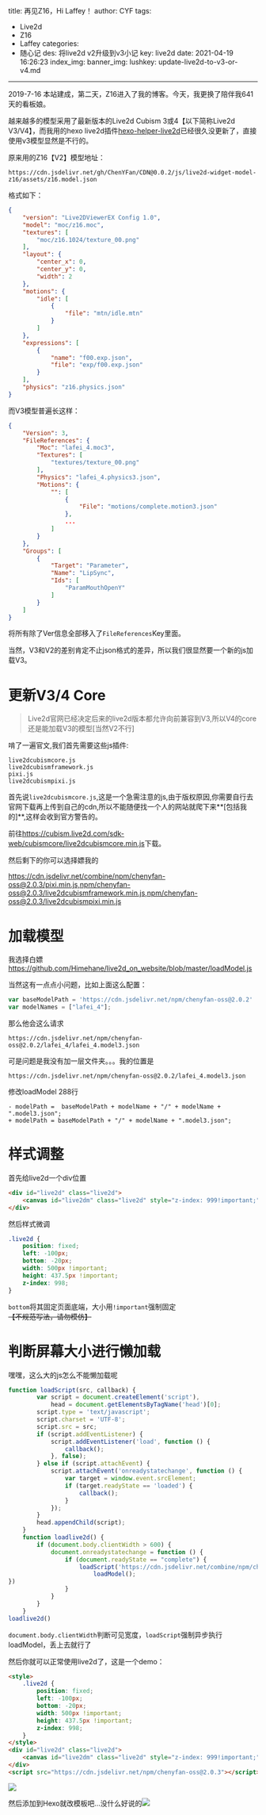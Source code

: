 title: 再见Z16，Hi Laffey！
author: CYF
tags:
  - Live2d
  - Z16
  - Laffey
categories:
  - 随心记
des: 将live2d v2升级到v3小记
key: live2d
date: 2021-04-19 16:26:23
index_img: 
banner_img: 
lushkey: update-live2d-to-v3-or-v4.md
---

2019-7-16 本站建成，第二天，Z16进入了我的博客。今天，我更换了陪伴我641天的看板娘。

<!--more-->

越来越多的模型采用了最新版本的Live2d Cubism 3或4【以下简称Live2d V3/V4】，而我用的hexo live2d插件[hexo-helper-live2d](https://github.com/EYHN/hexo-helper-live2d)已经很久没更新了，直接使用v3模型显然是不行的。

原来用的Z16【V2】模型地址：

```url
https://cdn.jsdelivr.net/gh/ChenYFan/CDN@0.0.2/js/live2d-widget-model-z16/assets/z16.model.json	
```

格式如下：

```json
{
    "version": "Live2DViewerEX Config 1.0",
    "model": "moc/z16.moc",
    "textures": [
        "moc/z16.1024/texture_00.png"
    ],
    "layout": {
        "center_x": 0,
        "center_y": 0,
        "width": 2
    },
    "motions": {
        "idle": [
            {
                "file": "mtn/idle.mtn"
            }
        ]
    },
    "expressions": [
        {
            "name": "f00.exp.json",
            "file": "exp/f00.exp.json"
        }
    ],
    "physics": "z16.physics.json"
}
```

而V3模型普遍长这样：

```json
{
    "Version": 3,
    "FileReferences": {
        "Moc": "lafei_4.moc3",
        "Textures": [
            "textures/texture_00.png"
        ],
        "Physics": "lafei_4.physics3.json",
        "Motions": {
            "": [
                {
                    "File": "motions/complete.motion3.json"
                },
                ...
            ]
        }
    },
    "Groups": [
        {
            "Target": "Parameter",
            "Name": "LipSync",
            "Ids": [
                "ParamMouthOpenY"
            ]
        }
    ]
}
```


将所有除了Ver信息全部移入了`FileReferences`Key里面。

当然，V3和V2的差别肯定不止json格式的差异，所以我们很显然要一个新的js加载V3。

# 更新V3/4 Core

> Live2d官网已经决定后来的live2d版本都允许向前兼容到V3,所以V4的core还是能加载V3的模型[当然V2不行]

啃了一遍官文,我们首先需要这些js插件:

```
live2dcubismcore.js
live2dcubismframework.js
pixi.js
live2dcubismpixi.js
```

首先说`live2dcubismcore.js`,这是一个急需注意的js,由于版权原因,你需要自行去官网下载再上传到自己的cdn,所以不能随便找一个人的网站就爬下来**[包括我的]**,这样会收到官方警告的。


前往<https://cubism.live2d.com/sdk-web/cubismcore/live2dcubismcore.min.js>下载。


然后剩下的你可以选择嫖我的

<https://cdn.jsdelivr.net/combine/npm/chenyfan-oss@2.0.3/pixi.min.js,npm/chenyfan-oss@2.0.3/live2dcubismframework.min.js,npm/chenyfan-oss@2.0.3/live2dcubismpixi.min.js>


# 加载模型

我选择白嫖<https://github.com/Himehane/live2d_on_website/blob/master/loadModel.js>

当然这有一点点小问题，比如上面这么配置：

```js
var baseModelPath = 'https://cdn.jsdelivr.net/npm/chenyfan-oss@2.0.2'
var modelNames = ["lafei_4"];
```

那么他会这么请求

```url
https://cdn.jsdelivr.net/npm/chenyfan-oss@2.0.2/lafei_4/lafei_4.model3.json
```

可是问题是我没有加一层文件夹。。。我的位置是

```url
https://cdn.jsdelivr.net/npm/chenyfan-oss@2.0.2/lafei_4.model3.json
```

修改loadModel 288行

```
- modelPath =  baseModelPath + modelName + "/" + modelName + ".model3.json";
+ modelPath = baseModelPath + "/" + modelName + ".model3.json";
```

# 样式调整

首先给live2d一个div位置

```html
<div id="live2d" class="live2d">
    <canvas id="live2dm" class="live2d" style="z-index: 999!important;"></canvas>
</div>
```

然后样式微调

```css
.live2d {
    position: fixed; 
    left: -100px;
    bottom: -20px;
    width: 500px !important;
    height: 437.5px !important;
    z-index: 998;
}
```

`bottom`将其固定页面底端，大小用`!important`强制固定~~【不规范写法，请勿模仿】~~

# 判断屏幕大小进行懒加载

嘿嘿，这么大的js怎么不能懒加载呢

```js
function loadScript(src, callback) {
        var script = document.createElement('script'),
            head = document.getElementsByTagName('head')[0];
        script.type = 'text/javascript';
        script.charset = 'UTF-8';
        script.src = src;
        if (script.addEventListener) {
            script.addEventListener('load', function () {
                callback();
            }, false);
        } else if (script.attachEvent) {
            script.attachEvent('onreadystatechange', function () {
                var target = window.event.srcElement;
                if (target.readyState == 'loaded') {
                    callback();
                }
            });
        }
        head.appendChild(script);
    }
    function loadlive2d() {
        if (document.body.clientWidth > 600) {
            document.onreadystatechange = function () {
                if (document.readyState == "complete") {
                    loadScript('https://cdn.jsdelivr.net/combine/npm/chenyfan-oss@2.0.3/pixi.min.js,npm/chenyfan-oss@2.0.3/live2dcubismcore.min.js,npm/chenyfan-oss@2.0.3/live2dcubismframework.min.js,npm/chenyfan-oss@2.0.3/live2dcubismpixi.min.js,npm/chenyfan-oss@2.0.3/load.js',function(){
                        loadModel();
})
                }
            }
        }
    }
loadlive2d()
```

`document.body.clientWidth`判断可见宽度，`loadScript`强制异步执行loadModel，丢上去就行了

然后你就可以正常使用live2d了，这是一个demo：

```html
<style>
    .live2d {
        position: fixed;
        left: -100px;
        bottom: -20px;
        width: 500px !important;
        height: 437.5px !important;
        z-index: 998;
    }
</style>
<div id="live2d" class="live2d">
    <canvas id="live2dm" class="live2d" style="z-index: 999!important;"></canvas>
</div>
<script src="https://cdn.jsdelivr.net/npm/chenyfan-oss@2.0.3"></script>
```

![](https://cdn.jsdelivr.net/gh/ChenYFan/CDN@img1/hpp_upload/1618822975000.png)

然后添加到Hexo就改模板吧...没什么好说的![](https://cdn.jsdelivr.net/npm/chenyfan-oss@1.1.8/5896ec2cb7f39.gif)